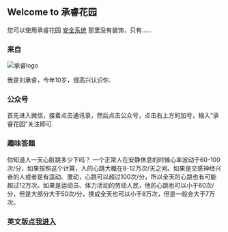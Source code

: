 ## Welcome to 承睿花园
您可以使用承睿花园 [安全系统](https://chengrui2010.github.io/chengrui/) 那里没有装饰，只有......

### 来自
![承睿logo](http://chengrui6.github.io/rui/微信图片_20210121081411.jpg)  

我是刘承睿，今年10岁，很高兴认识你.
### 公众号

首先进入微信，接着点击通讯录，然后点击公众号，点击右上方的加号，输入“承睿花园”关注即可. 

### 趣味答题

你知道人一天心脏跳多少下吗？
一个正常人在安静休息的时候心率波动于60-100次/分，如果按照这个计算，人的心跳大概在8-12万次/天之间。如果是交感神经兴奋的人或者是有运动、激动，心跳可以超过100次/分，所以全天的心跳也有可能超过12万次。如果是运动员、体力活动的劳动人民，他的心跳也可以小于60次/分，但是大部分大于50次/分，换成全天也可以小于8万次，但是一般会大于7万次。

### 英文版[点我进入](https://chengrui6.github.io/rui/en.md)

